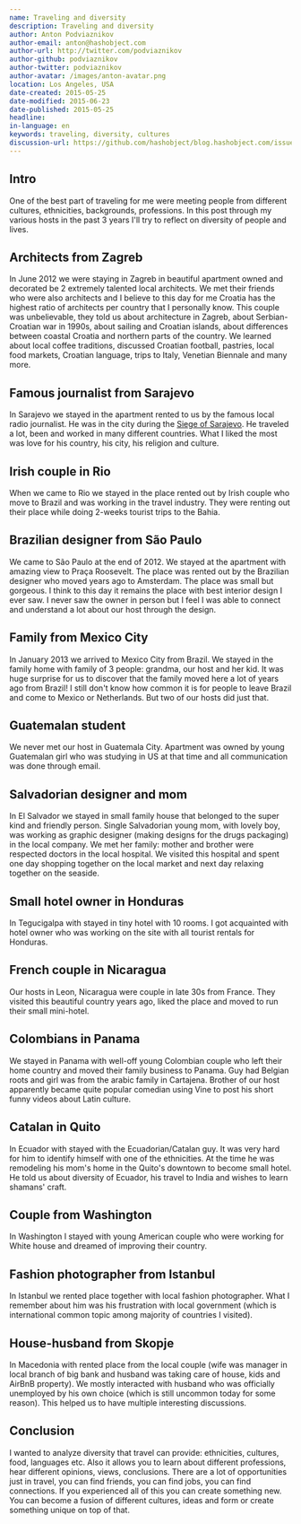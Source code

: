 ```yaml
---
name: Traveling and diversity
description: Traveling and diversity
author: Anton Podviaznikov
author-email: anton@hashobject.com
author-url: http://twitter.com/podviaznikov
author-github: podviaznikov
author-twitter: podviaznikov
author-avatar: /images/anton-avatar.png
location: Los Angeles, USA
date-created: 2015-05-25
date-modified: 2015-06-23
date-published: 2015-05-25
headline:
in-language: en
keywords: traveling, diversity, cultures
discussion-url: https://github.com/hashobject/blog.hashobject.com/issues/21
---
```

## Intro

One of the best part of traveling for me were meeting people from different cultures, ethnicities, backgrounds, professions.
In this post through my various hosts in the past 3 years I'll try to reflect on diversity of people and lives.

## Architects from Zagreb

In June 2012 we were staying in Zagreb in beautiful apartment owned and decorated be 2 extremely talented local architects.
We met their friends who were also architects and I believe to this day for me Croatia has the highest ratio of architects per country that I personally know. This couple was unbelievable, they told us about architecture in Zagreb, about Serbian-Croatian war in 1990s, about sailing and Croatian islands, about differences between coastal Croatia and northern parts of the country. We learned about local coffee traditions, discussed Croatian football, pastries, local food markets, Croatian language, trips to Italy, Venetian Biennale and many more.


## Famous journalist from Sarajevo

In Sarajevo we stayed in the apartment rented to us by the famous local radio journalist. He was in the city during the [Siege of Sarajevo](https://www.wikiwand.com/en/Siege_of_Sarajevo). He traveled a lot, been and worked in many different countries. What I liked the most was love for his country, his city, his religion and culture.


## Irish couple in Rio

When we came to Rio we stayed in the place rented out by Irish couple who move to Brazil and was working in the travel industry. They were renting out their place while doing 2-weeks tourist trips to the Bahia.


## Brazilian designer from São Paulo

We came to São Paulo at the end of 2012. We stayed at the apartment with amazing view to Praça Roosevelt. The place was rented out by the Brazilian designer who moved years ago to Amsterdam. The place was small but gorgeous. I think to this day it remains the place with best interior design I ever saw. I never saw the owner in person but I feel I was able to connect and understand a lot about our host through the design.


## Family from Mexico City

In January 2013 we arrived to Mexico City from Brazil. We stayed in the family home with family of 3 people: grandma, our host and her kid. It was huge surprise for us to discover that the family moved here a lot of years ago from Brazil! I still don't know how common it is for people to leave Brazil and come to Mexico or Netherlands. But two of our hosts did just that.


## Guatemalan student

We never met our host in Guatemala City. Apartment was owned by young Guatemalan girl who was studying in US at that time and all communication was done through email.


## Salvadorian designer and mom

In El Salvador we stayed in small family house that belonged to the super kind and friendly person. Single Salvadorian young mom, with lovely boy, was working as graphic designer (making designs for the drugs packaging) in the local company. We met her family: mother and brother were respected doctors in the local hospital. We visited this hospital and spent one day shopping together on the local market and next day relaxing together on the seaside.


## Small hotel owner in Honduras

In Tegucigalpa with stayed in tiny hotel with 10 rooms. I got acquainted with hotel owner who was working on the site with all tourist rentals for Honduras.


## French couple in Nicaragua

Our hosts in Leon, Nicaragua were couple in late 30s from France. They visited this beautiful country years ago, liked the place and moved to run their small mini-hotel.


## Colombians in Panama

We stayed in Panama with well-off young Colombian couple who left their home country and moved their family business to Panama. Guy had Belgian roots and girl was from the arabic family in Cartajena. Brother of our host apparently became quite popular comedian using Vine to post his short funny videos about Latin culture.

## Catalan in Quito

In Ecuador with stayed with the Ecuadorian/Catalan guy. It was very hard for him to identify himself with one of the ethnicities. At the time he was remodeling his mom's home in the Quito's downtown to become small hotel. He told us about diversity of Ecuador, his travel to India and wishes to learn shamans' craft.

## Couple from Washington

In Washington I stayed with young American couple who were working for White house and dreamed of improving their country.

## Fashion photographer from Istanbul

In Istanbul we rented place together with local fashion photographer. What I remember about him was his frustration with local government (which is international common topic among majority of countries I visited).

## House-husband from Skopje

In Macedonia with rented place from the local couple (wife was manager in local branch of big bank and husband was taking care of house, kids and AirBnB property). We mostly interacted with husband who was officially unemployed by his own choice (which is still uncommon today for some reason). This helped us to have multiple interesting discussions.


## Conclusion

I wanted to analyze diversity that travel can provide: ethnicities, cultures, food, languages etc. Also it allows you to learn about different professions, hear different opinions, views, conclusions. There are a lot of opportunities just in travel, you can find friends, you can find jobs, you can find connections. If you experienced all of this you can create something new. You can become a fusion of different cultures, ideas and form or create something unique on top of that.
